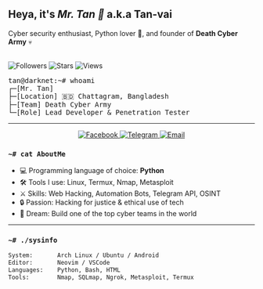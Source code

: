 <h2>Heya, it's <i>Mr. Tan 👾</i> a.k.a <b>Tan-vai</b></h2>
Cyber security enthusiast, Python lover 🐍, and founder of <b>Death Cyber Army</b> 💀
<br><br>

<!-- Badges -->
<p>
  <img src="https://img.shields.io/github/followers/Tan-vai?style=social" alt="Followers">
  <img src="https://img.shields.io/github/stars/Tan-vai?style=social" alt="Stars">
  <img src="https://hits.seeyoufarm.com/api/count/incr/badge.svg?url=https://github.com/Tan-vai&title=Profile+Views&count_bg=%230073EB" alt="Views">
</p>

<!-- Terminal UI -->
<pre>
tan@darknet:~# whoami
┌─[Mr. Tan]
├─[Location] 🇧🇩 Chattagram, Bangladesh
├─[Team] Death Cyber Army
└─[Role] Lead Developer & Penetration Tester
</pre>

<hr />

<!-- Social Links -->
<p align="center">
  <a href="https://facebook.com/Mr-T4N" target="_blank">
    <img src="https://img.shields.io/badge/Facebook-%231877F2?style=for-the-badge&logo=facebook&logoColor=white" alt="Facebook" />
  </a>
  <a href="https://t.me/MrTan_official" target="_blank">
    <img src="https://img.shields.io/badge/Telegram-%232CA5E0?style=for-the-badge&logo=telegram&logoColor=white" alt="Telegram" />
  </a>
  <a href="mailto:mrtanvai@gmail.com" target="_blank">
    <img src="https://img.shields.io/badge/Gmail-D14836?style=for-the-badge&logo=gmail&logoColor=white" alt="Email" />
  </a>
</p>

<!-- About Me Section -->
### `~# cat AboutMe`

- 💻 Programming language of choice: **Python**
- 🛠 Tools I use: Linux, Termux, Nmap, Metasploit
- ⚔️ Skills: Web Hacking, Automation Bots, Telegram API, OSINT
- 🔒 Passion: Hacking for justice & ethical use of tech
- 🚀 Dream: Build one of the top cyber teams in the world

---

<!-- Stats Section -->
### `~# ./sysinfo`

```bash
System:       Arch Linux / Ubuntu / Android
Editor:       Neovim / VSCode
Languages:    Python, Bash, HTML
Tools:        Nmap, SQLmap, Ngrok, Metasploit, Termux
